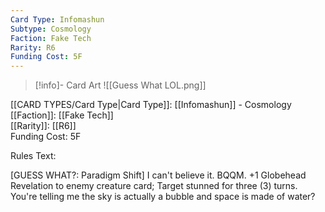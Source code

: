 ```yaml
---
Card Type: Infomashun
Subtype: Cosmology
Faction: Fake Tech
Rarity: R6
Funding Cost: 5F
---
```

> [!info]- Card Art
> ![[Guess What LOL.png]]

[[CARD TYPES/Card Type|Card Type]]: [[Infomashun]] - Cosmology  
[[Faction]]: [[Fake Tech]]  
[[Rarity]]: [[R6]]  
Funding Cost: 5F  

Rules Text:  

[GUESS WHAT?: Paradigm Shift] I can't believe it.
BQQM. +1 Globehead Revelation to enemy creature card;
Target stunned for three (3) turns. You're telling me the sky is actually a bubble and space is made of water?